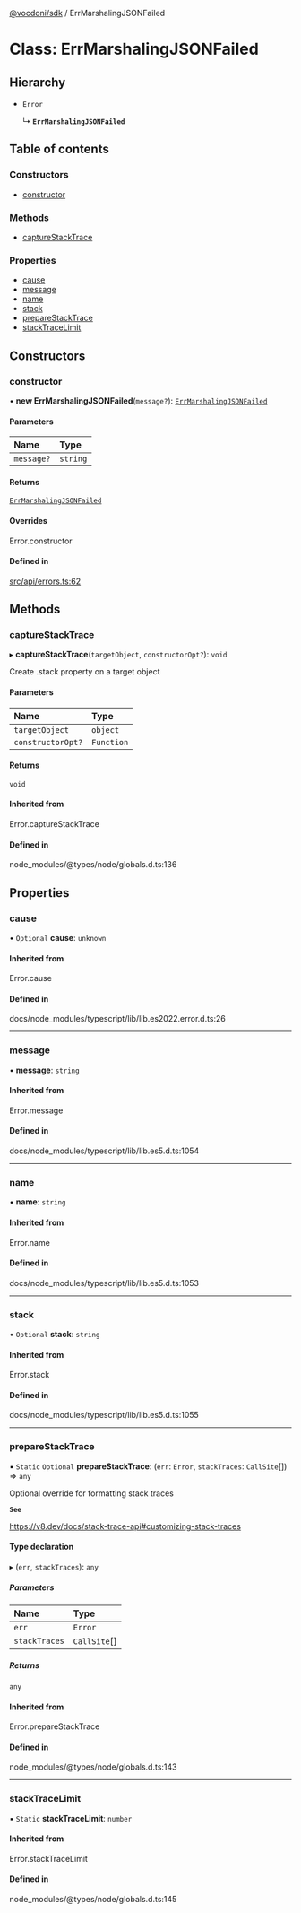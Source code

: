 [@vocdoni/sdk](/sdk) / ErrMarshalingJSONFailed

# Class: ErrMarshalingJSONFailed

## Hierarchy

- `Error`

  ↳ **`ErrMarshalingJSONFailed`**

## Table of contents

### Constructors

- [constructor](ErrMarshalingJSONFailed#constructor)

### Methods

- [captureStackTrace](ErrMarshalingJSONFailed#capturestacktrace)

### Properties

- [cause](ErrMarshalingJSONFailed#cause)
- [message](ErrMarshalingJSONFailed#message)
- [name](ErrMarshalingJSONFailed#name)
- [stack](ErrMarshalingJSONFailed#stack)
- [prepareStackTrace](ErrMarshalingJSONFailed#preparestacktrace)
- [stackTraceLimit](ErrMarshalingJSONFailed#stacktracelimit)

## Constructors

### constructor

• **new ErrMarshalingJSONFailed**(`message?`): [`ErrMarshalingJSONFailed`](ErrMarshalingJSONFailed)

#### Parameters

| Name | Type |
| :------ | :------ |
| `message?` | `string` |

#### Returns

[`ErrMarshalingJSONFailed`](ErrMarshalingJSONFailed)

#### Overrides

Error.constructor

#### Defined in

[src/api/errors.ts:62](https://github.com/vocdoni/vocdoni-sdk/blob/179c92b4cecfec787d968dc02b519f64ee15c5d3/src/api/errors.ts#L62)

## Methods

### captureStackTrace

▸ **captureStackTrace**(`targetObject`, `constructorOpt?`): `void`

Create .stack property on a target object

#### Parameters

| Name | Type |
| :------ | :------ |
| `targetObject` | `object` |
| `constructorOpt?` | `Function` |

#### Returns

`void`

#### Inherited from

Error.captureStackTrace

#### Defined in

node_modules/@types/node/globals.d.ts:136

## Properties

### cause

• `Optional` **cause**: `unknown`

#### Inherited from

Error.cause

#### Defined in

docs/node_modules/typescript/lib/lib.es2022.error.d.ts:26

___

### message

• **message**: `string`

#### Inherited from

Error.message

#### Defined in

docs/node_modules/typescript/lib/lib.es5.d.ts:1054

___

### name

• **name**: `string`

#### Inherited from

Error.name

#### Defined in

docs/node_modules/typescript/lib/lib.es5.d.ts:1053

___

### stack

• `Optional` **stack**: `string`

#### Inherited from

Error.stack

#### Defined in

docs/node_modules/typescript/lib/lib.es5.d.ts:1055

___

### prepareStackTrace

▪ `Static` `Optional` **prepareStackTrace**: (`err`: `Error`, `stackTraces`: `CallSite`[]) => `any`

Optional override for formatting stack traces

**`See`**

https://v8.dev/docs/stack-trace-api#customizing-stack-traces

#### Type declaration

▸ (`err`, `stackTraces`): `any`

##### Parameters

| Name | Type |
| :------ | :------ |
| `err` | `Error` |
| `stackTraces` | `CallSite`[] |

##### Returns

`any`

#### Inherited from

Error.prepareStackTrace

#### Defined in

node_modules/@types/node/globals.d.ts:143

___

### stackTraceLimit

▪ `Static` **stackTraceLimit**: `number`

#### Inherited from

Error.stackTraceLimit

#### Defined in

node_modules/@types/node/globals.d.ts:145
